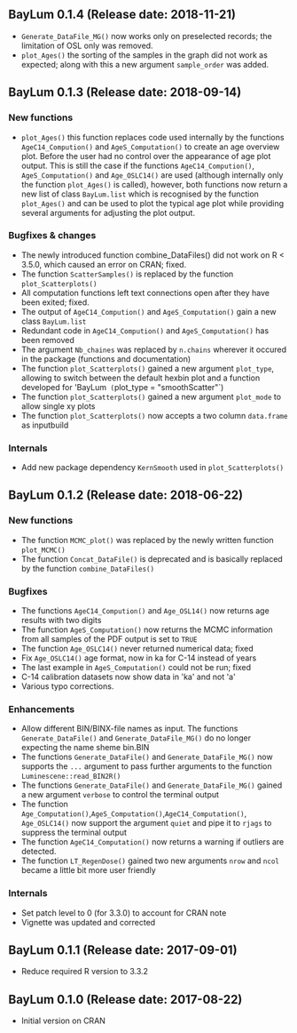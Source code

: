 ## BayLum 0.1.4 (Release date: 2018-11-21)

* `Generate_DataFile_MG()` now works only on preselected records; the limitation of OSL only was removed.
* `plot_Ages()` the sorting of the samples in the graph did not work as expected; along with this a new 
argument `sample_order` was added.

## BayLum 0.1.3 (Release date: 2018-09-14)

### New functions
* `plot_Ages()` this function replaces code used internally by the functions `AgeC14_Compution()` and `AgeS_Computation()`
 to create an age overview plot. Before the user had no control over the appearance of age plot output. This is still the 
 case if the functions `AgeC14_Compution()`, `AgeS_Computation()` and `Age_OSLC14()` are used (although internally only the function `plot_Ages()` is called), 
 however, both functions now return a new list of class `BayLum.list` which is recognised by the function `plot_Ages()` and can be used to plot the typical age plot while providing several arguments for adjusting the plot output. 

### Bugfixes & changes
* The newly introduced function combine_DataFiles() did not work on R < 3.5.0, which caused an 
error on CRAN; fixed.
* The function `ScatterSamples()` is replaced by the function `plot_Scatterplots()`
* All computation functions left text connections open after they have been exited; fixed. 
* The output of `AgeC14_Compution()` and `AgeS_Computation()` gain a new class `BayLum.list`
* Redundant code in `AgeC14_Compution()` and `AgeS_Computation()` has been removed 
* The argument `Nb_chaines` was replaced by `n.chains` wherever it occured in the package (functions and documentation)
* The function `plot_Scatterplots()` gained a new argument `plot_type`, allowing to switch between the default hexbin plot and 
a function developed for 'BayLum` (`plot_type = "smoothScatter"`)
* The function `plot_Scatterplots()` gained a new argument `plot_mode` to allow single xy plots 
* The function `plot_Scatterplots()` now accepts a two column `data.frame` as inputbuild


### Internals
* Add new package dependency `KernSmooth` used in `plot_Scatterplots()`

## BayLum 0.1.2 (Release date: 2018-06-22)

### New functions
* The function `MCMC_plot()` was replaced by the newly written function `plot_MCMC()`
* The function `Concat_DataFile()` is deprecated and is basically replaced by the function `combine_DataFiles()`

### Bugfixes
* The functions `AgeC14_Compution()` and `Age_OSL14()` now returns age results with two digits
* The function `AgeS_Computation()` now returns the MCMC information from all samples of the PDF output is set to `TRUE`
* The function `Age_OSLC14()` never returned numerical data; fixed
* Fix `Age_OSLC14()` age format, now in ka for C-14 instead of years
* The last example in `AgeS_Computation()` could not be run; fixed
* C-14 calibration datasets now show data in 'ka' and not 'a'
* Various typo corrections.

### Enhancements
* Allow different BIN/BINX-file names as input. The functions `Generate_DataFile()` and `Generate_DataFile_MG()` do no longer expecting the name sheme bin.BIN
* The functions `Generate_DataFile()` and `Generate_DataFile_MG()` now supports the `...` argument to pass further
arguments to the function `Luminescene::read_BIN2R()`
* The functions `Generate_DataFile()` and `Generate_DataFile_MG()` gained a new argument `verbose` to control the terminal output
* The function `Age_Computation()`,`AgeS_Computation()`,`AgeC14_Computation()`, `Age_OSLC14()` now support the argument 
`quiet` and pipe it to `rjags` to suppress the terminal output
* The function `AgeC14_Computation()` now returns a warning if outliers are detected. 
* The function `LT_RegenDose()` gained two new arguments `nrow` and `ncol` became a little bit more user friendly

### Internals
* Set patch level to 0 (for 3.3.0) to account for CRAN note
* Vignette was updated and corrected


## BayLum 0.1.1 (Release date: 2017-09-01)

* Reduce required R version to 3.3.2

## BayLum 0.1.0 (Release date: 2017-08-22)

* Initial version on CRAN
